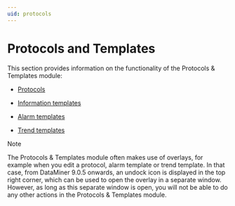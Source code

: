 ```yaml
---
uid: protocols
---
```


# Protocols and Templates

This section provides information on the functionality of the Protocols & Templates module:

- [Protocols](Protocols1.md#protocols)

- [Information templates](Information_templates.md)

- [Alarm templates](Alarm_templates.md)

- [Trend templates](Trend_templates.md)

> [!NOTE]
> The Protocols & Templates module often makes use of overlays, for example when you edit a protocol, alarm template or trend template. In that case, from DataMiner 9.0.5 onwards, an undock icon is displayed in the top right corner, which can be used to open the overlay in a separate window. However, as long as this separate window is open, you will not be able to do any other actions in the Protocols & Templates module.
>
